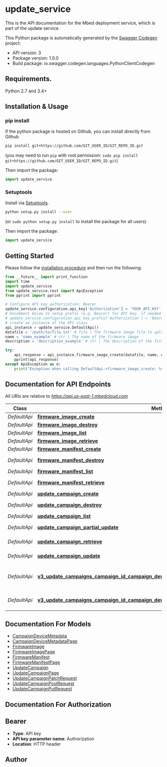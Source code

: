 # update_service
This is the API documentation for the Mbed deployment service, which is part of the update service.

This Python package is automatically generated by the [Swagger Codegen](https://github.com/swagger-api/swagger-codegen) project:

- API version: 3
- Package version: 1.0.0
- Build package: io.swagger.codegen.languages.PythonClientCodegen

## Requirements.

Python 2.7 and 3.4+

## Installation & Usage
### pip install

If the python package is hosted on Github, you can install directly from Github

```sh
pip install git+https://github.com/GIT_USER_ID/GIT_REPO_ID.git
```
(you may need to run `pip` with root permission: `sudo pip install git+https://github.com/GIT_USER_ID/GIT_REPO_ID.git`)

Then import the package:
```python
import update_service 
```

### Setuptools

Install via [Setuptools](http://pypi.python.org/pypi/setuptools).

```sh
python setup.py install --user
```
(or `sudo python setup.py install` to install the package for all users)

Then import the package:
```python
import update_service
```

## Getting Started

Please follow the [installation procedure](#installation--usage) and then run the following:

```python
from __future__ import print_function
import time
import update_service
from update_service.rest import ApiException
from pprint import pprint

# Configure API key authorization: Bearer
update_service.configuration.api_key['Authorization'] = 'YOUR_API_KEY'
# Uncomment below to setup prefix (e.g. Bearer) for API key, if needed
# update_service.configuration.api_key_prefix['Authorization'] = 'Bearer'
# create an instance of the API class
api_instance = update_service.DefaultApi()
datafile = '/path/to/file.txt' # file | The firmware image file to upload
name = 'name_example' # str | The name of the firmware image
description = 'description_example' # str | The description of the firmware image (optional)

try:
    api_response = api_instance.firmware_image_create(datafile, name, description=description)
    pprint(api_response)
except ApiException as e:
    print("Exception when calling DefaultApi->firmware_image_create: %s\n" % e)

```

## Documentation for API Endpoints

All URIs are relative to *https://api.us-east-1.mbedcloud.com*

Class | Method | HTTP request | Description
------------ | ------------- | ------------- | -------------
*DefaultApi* | [**firmware_image_create**](docs/DefaultApi.md#firmware_image_create) | **POST** /v3/firmware-images/ | 
*DefaultApi* | [**firmware_image_destroy**](docs/DefaultApi.md#firmware_image_destroy) | **DELETE** /v3/firmware-images/{image_id}/ | 
*DefaultApi* | [**firmware_image_list**](docs/DefaultApi.md#firmware_image_list) | **GET** /v3/firmware-images/ | 
*DefaultApi* | [**firmware_image_retrieve**](docs/DefaultApi.md#firmware_image_retrieve) | **GET** /v3/firmware-images/{image_id}/ | 
*DefaultApi* | [**firmware_manifest_create**](docs/DefaultApi.md#firmware_manifest_create) | **POST** /v3/firmware-manifests/ | 
*DefaultApi* | [**firmware_manifest_destroy**](docs/DefaultApi.md#firmware_manifest_destroy) | **DELETE** /v3/firmware-manifests/{manifest_id}/ | 
*DefaultApi* | [**firmware_manifest_list**](docs/DefaultApi.md#firmware_manifest_list) | **GET** /v3/firmware-manifests/ | 
*DefaultApi* | [**firmware_manifest_retrieve**](docs/DefaultApi.md#firmware_manifest_retrieve) | **GET** /v3/firmware-manifests/{manifest_id}/ | 
*DefaultApi* | [**update_campaign_create**](docs/DefaultApi.md#update_campaign_create) | **POST** /v3/update-campaigns/ | 
*DefaultApi* | [**update_campaign_destroy**](docs/DefaultApi.md#update_campaign_destroy) | **DELETE** /v3/update-campaigns/{campaign_id}/ | 
*DefaultApi* | [**update_campaign_list**](docs/DefaultApi.md#update_campaign_list) | **GET** /v3/update-campaigns/ | 
*DefaultApi* | [**update_campaign_partial_update**](docs/DefaultApi.md#update_campaign_partial_update) | **PATCH** /v3/update-campaigns/{campaign_id}/ | 
*DefaultApi* | [**update_campaign_retrieve**](docs/DefaultApi.md#update_campaign_retrieve) | **GET** /v3/update-campaigns/{campaign_id}/ | 
*DefaultApi* | [**update_campaign_update**](docs/DefaultApi.md#update_campaign_update) | **PUT** /v3/update-campaigns/{campaign_id}/ | 
*DefaultApi* | [**v3_update_campaigns_campaign_id_campaign_device_metadata_campaign_device_metadata_id_get**](docs/DefaultApi.md#v3_update_campaigns_campaign_id_campaign_device_metadata_campaign_device_metadata_id_get) | **GET** /v3/update-campaigns/{campaign_id}/campaign-device-metadata/{campaign_device_metadata_id}/ | 
*DefaultApi* | [**v3_update_campaigns_campaign_id_campaign_device_metadata_get**](docs/DefaultApi.md#v3_update_campaigns_campaign_id_campaign_device_metadata_get) | **GET** /v3/update-campaigns/{campaign_id}/campaign-device-metadata/ | 


## Documentation For Models

 - [CampaignDeviceMetadata](docs/CampaignDeviceMetadata.md)
 - [CampaignDeviceMetadataPage](docs/CampaignDeviceMetadataPage.md)
 - [FirmwareImage](docs/FirmwareImage.md)
 - [FirmwareImagePage](docs/FirmwareImagePage.md)
 - [FirmwareManifest](docs/FirmwareManifest.md)
 - [FirmwareManifestPage](docs/FirmwareManifestPage.md)
 - [UpdateCampaign](docs/UpdateCampaign.md)
 - [UpdateCampaignPage](docs/UpdateCampaignPage.md)
 - [UpdateCampaignPatchRequest](docs/UpdateCampaignPatchRequest.md)
 - [UpdateCampaignPostRequest](docs/UpdateCampaignPostRequest.md)
 - [UpdateCampaignPutRequest](docs/UpdateCampaignPutRequest.md)


## Documentation For Authorization


## Bearer

- **Type**: API key
- **API key parameter name**: Authorization
- **Location**: HTTP header


## Author



